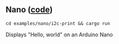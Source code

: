 ## Nano ([code](src/main.rs))

`cd examples/nano/i2c-print && cargo run`  

Displays "Hello, world" on an Arduino Nano
